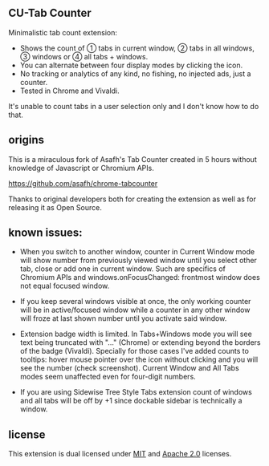 ## CU-Tab Counter
Minimalistic tab count extension:

- Shows the count of ① tabs in current window, ② tabs in all windows, ③ windows or ④ all tabs + windows.
- You can alternate between four display modes by clicking the icon.
- No tracking or analytics of any kind, no fishing, no injected ads, just a counter.
- Tested in Chrome and Vivaldi.

It's unable to count tabs in a user selection only and I don't know how to do that.

## origins
This is a miraculous fork of Asafh's Tab Counter created in 5 hours without knowledge of Javascript or Chromium APIs.

https://github.com/asafh/chrome-tabcounter

Thanks to original developers both for creating the extension as well as for releasing it as Open Source.

## known issues:
- When you switch to another window, counter in Current Window mode will show number from previously viewed window until you select other tab, close or add one in current window. Such are specifics of Chromium APIs and windows.onFocusChanged: frontmost window does not equal focused window.

- If you keep several windows visible at once, the only working counter will be in active/focused window while a counter in any other window will froze at last shown number until you activate said window.

- Extension badge width is limited. In Tabs+Windows mode you will see text being truncated with "…" (Chrome) or extending beyond the borders of the badge (Vivaldi). Specially for those cases I've added counts to tooltips: hover mouse pointer over the icon without clicking and you will see the number (check screenshot). Current Window and All Tabs modes seem unaffected even for four-digit numbers.

- If you are using Sidewise Tree Style Tabs extension count of windows and all tabs will be off by +1 since dockable sidebar is technically a window.

## license
This extension is dual licensed under [MIT](http://opensource.org/licenses/MIT) and [Apache 2.0](http://www.apache.org/licenses/LICENSE-2.0) licenses.
